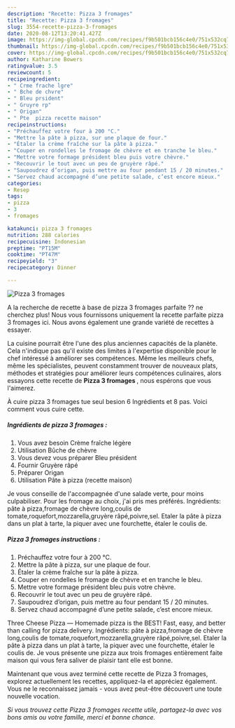 ```yaml
---
description: "Recette: Pizza 3 fromages"
title: "Recette: Pizza 3 fromages"
slug: 3554-recette-pizza-3-fromages
date: 2020-08-12T13:20:41.427Z
image: https://img-global.cpcdn.com/recipes/f9b501bcb156c4e0/751x532cq70/pizza-3-fromages-photo-principale-de-la-recette.jpg
thumbnail: https://img-global.cpcdn.com/recipes/f9b501bcb156c4e0/751x532cq70/pizza-3-fromages-photo-principale-de-la-recette.jpg
cover: https://img-global.cpcdn.com/recipes/f9b501bcb156c4e0/751x532cq70/pizza-3-fromages-photo-principale-de-la-recette.jpg
author: Katharine Bowers
ratingvalue: 3.5
reviewcount: 5
recipeingredient:
- " Crme frache lgre"
- " Bche de chvre"
- " Bleu prsident"
- " Gruyre rp"
- " Origan"
- " Pte  pizza recette maison"
recipeinstructions:
- "Préchauffez votre four à 200 °C."
- "Mettre la pâte à pizza, sur une plaque de four."
- "Étaler la crème fraîche sur la pâte à pizza."
- "Couper en rondelles le fromage de chèvre et en tranche le bleu."
- "Mettre votre formage président bleu puis votre chèvre."
- "Recouvrir le tout avec un peu de gruyère râpé."
- "Saupoudrez d’origan, puis mettre au four pendant 15 / 20 minutes."
- "Servez chaud accompagné d’une petite salade, c’est encore mieux."
categories:
- Resep
tags:
- pizza
- 3
- fromages

katakunci: pizza 3 fromages 
nutrition: 288 calories
recipecuisine: Indonesian
preptime: "PT15M"
cooktime: "PT47M"
recipeyield: "3"
recipecategory: Dinner

---
```



![Pizza 3 fromages](https://img-global.cpcdn.com/recipes/f9b501bcb156c4e0/751x532cq70/pizza-3-fromages-photo-principale-de-la-recette.jpg)

A la recherche de recette à base de pizza 3 fromages parfaite ?? ne cherchez plus! Nous vous fournissons uniquement la recette parfaite pizza 3 fromages ici. Nous avons également une grande variété de recettes à essayer.

La cuisine pourrait être l'une des plus anciennes capacités de la planète. Cela n'indique pas qu'il existe des limites à l'expertise disponible pour le chef intéressé à améliorer ses compétences. Même les meilleurs chefs, même les spécialistes, peuvent constamment trouver de nouveaux plats, méthodes et stratégies pour améliorer leurs compétences culinaires, alors essayons cette recette de <strong> Pizza 3 fromages </strong>, nous espérons que vous l'aimerez.

<!--inarticleads1-->

À cuire pizza 3 fromages tue seul besion 6 Ingrédients et 8 pas. Voici comment vous cuire cette.

##### Ingrédients de pizza 3 fromages :

1. Vous avez besoin  Crème fraîche légère
1. Utilisation  Bûche de chèvre
1. Vous devez vous préparer  Bleu président
1. Fournir  Gruyère râpé
1. Préparer  Origan
1. Utilisation  Pâte à pizza (recette maison)


Je vous conseille de l&#39;accompagnée d&#39;une salade verte, pour moins culpabiliser. Pour les fromage au choix, j&#39;ai pris mes préférés. Ingrédients: pâte à pizza,fromage de chèvre long,coulis de tomate,roquefort,mozzarella,gruyère râpé,poivre,sel. Etaler la pâte à pizza dans un plat à tarte, la piquer avec une fourchette, étaler le coulis de. 

<!--inarticleads2-->

##### Pizza 3 fromages instructions :

1. Préchauffez votre four à 200 °C.
1. Mettre la pâte à pizza, sur une plaque de four.
1. Étaler la crème fraîche sur la pâte à pizza.
1. Couper en rondelles le fromage de chèvre et en tranche le bleu.
1. Mettre votre formage président bleu puis votre chèvre.
1. Recouvrir le tout avec un peu de gruyère râpé.
1. Saupoudrez d’origan, puis mettre au four pendant 15 / 20 minutes.
1. Servez chaud accompagné d’une petite salade, c’est encore mieux.


Three Cheese Pizza — Homemade pizza is the BEST! Fast, easy, and better than calling for pizza delivery. Ingrédients: pâte à pizza,fromage de chèvre long,coulis de tomate,roquefort,mozzarella,gruyère râpé,poivre,sel. Etaler la pâte à pizza dans un plat à tarte, la piquer avec une fourchette, étaler le coulis de. Je vous présente une pizza aux trois fromages entièrement faite maison qui vous fera saliver de plaisir tant elle est bonne. 

<!--inarticleads1-->

<p>
Maintenant que vous avez terminé cette recette de Pizza 3 fromages, explorez actuellement les recettes, appliquez-la et appréciez également. Vous ne le reconnaissez jamais - vous avez peut-être découvert une toute nouvelle vocation.
</p>

<p>
<i>Si vous trouvez cette Pizza 3 fromages recette utile, partagez-la avec vos bons amis ou votre famille, merci et bonne chance.</i>
</p>
